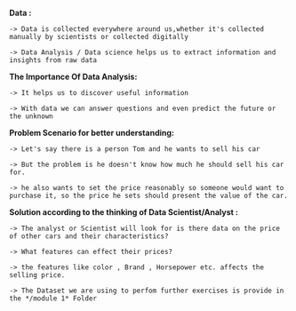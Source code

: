 **Data :**

    -> Data is collected everywhere around us,whether it's collected manually by scientists or collected digitally

    -> Data Analysis / Data science helps us to extract information and insights from raw data

**The Importance Of Data Analysis:**
    
    -> It helps us to discover useful information
    
    -> With data we can answer questions and even predict the future or the unknown

**Problem Scenario for better understanding:**

    -> Let's say there is a person Tom and he wants to sell his car

    -> But the problem is he doesn't know how much he should sell his car for.

    -> he also wants to set the price reasonably so someone would want to purchase it, so the price he sets should present the value of the car.

**Solution according to the thinking of Data Scientist/Analyst :**

    -> The analyst or Scientist will look for is there data on the price of other cars and their characteristics?

    -> What features can effect their prices?

    -> the features like color , Brand , Horsepower etc. affects the selling price.

    -> The Dataset we are using to perfom further exercises is provide in the */module 1* Folder
